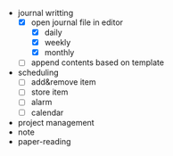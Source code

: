 
- journal writting
    - [x] open journal file in editor
        - [x] daily
        - [x] weekly
        - [x] monthly
    - [ ] append contents based on template
- scheduling
    - [ ] add&remove item
    - [ ] store item
    - [ ] alarm
    - [ ] calendar
- project management
- note
- paper-reading
